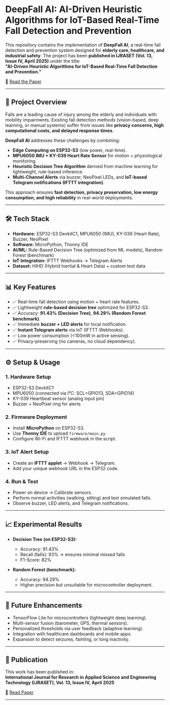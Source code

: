 # DeepFall AI: AI-Driven Heuristic Algorithms for IoT-Based Real-Time Fall Detection and Prevention  

This repository contains the implementation of **DeepFall AI**, a real-time fall detection and prevention system designed for **elderly care, healthcare, and industrial safety**. The project has been **published in IJRASET (Vol. 13, Issue IV, April 2025)** under the title:  
**"AI-Driven Heuristic Algorithms for IoT-Based Real-Time Fall Detection and Prevention."**

📄 [Read the Paper](https://www.ijraset.com/ijraset-volume/volume13-issueiv-april2025)  

---

## 🚀 Project Overview  
Falls are a leading cause of injury among the elderly and individuals with mobility impairments. Existing fall detection methods (vision-based, deep learning, or manual systems) suffer from issues like **privacy concerns, high computational costs, and delayed response times**.  

**DeepFall AI** addresses these challenges by combining:  
- **Edge Computing on ESP32-S3** (low power, real-time).  
- **MPU6050 IMU + KY-039 Heart Rate Sensor** for motion + physiological monitoring.  
- **Heuristic Decision Tree Algorithm** derived from machine learning for lightweight, rule-based inference.  
- **Multi-Channel Alerts** via buzzer, NeoPixel LEDs, and **IoT-based Telegram notifications (IFTTT integration)**.  

This approach ensures **fast detection, privacy preservation, low energy consumption, and high reliability** in real-world deployments.  

---

## 🛠️ Tech Stack  
- **Hardware:** ESP32-S3 DevkitC1, MPU6050 (IMU), KY-039 (Heart Rate), Buzzer, NeoPixel  
- **Software:** MicroPython, Thonny IDE  
- **AI/ML:** Rule-Based Decision Tree (optimized from ML models), Random Forest (benchmark)  
- **IoT Integration:** IFTTT Webhooks → Telegram Alerts  
- **Dataset:** HIHD (Hybrid Inertial & Heart Data) + custom test data  

---

## 📊 Key Features  
- ✅ Real-time fall detection using motion + heart rate features.  
- ✅ Lightweight **rule-based decision tree** optimized for ESP32-S3.  
- ✅ Accuracy: **91.43% (Decision Tree)**, **94.29% (Random Forest benchmark)**.  
- ✅ Immediate **buzzer + LED alerts** for local notification.  
- ✅ **Instant Telegram alerts** via IoT (IFTTT Webhooks).  
- ✅ Low power consumption (<100mW in active sensing).  
- ✅ Privacy-preserving (no cameras, no cloud dependency).  

---

## ⚙️ Setup & Usage  

### 1. Hardware Setup  
- ESP32-S3 DevkitC1  
- MPU6050 (connected via I²C: SCL=GPIO13, SDA=GPIO14)  
- KY-039 Heartbeat sensor (analog input pin)  
- Buzzer + NeoPixel ring for alerts  

### 2. Firmware Deployment  
- Install **MicroPython** on ESP32-S3.  
- Use **Thonny IDE** to upload `firmware/main.py`.  
- Configure Wi-Fi and IFTTT webhook in the script.  

### 3. IoT Alert Setup  
- Create an **IFTTT applet** → Webhook → Telegram.  
- Add your unique webhook URL in the ESP32 code.  

### 4. Run & Test  
- Power on device → Calibrate sensors.  
- Perform normal activities (walking, sitting) and test simulated falls.  
- Observe buzzer, LED alerts, and Telegram notifications.  

---

## 📈 Experimental Results  
- **Decision Tree (on ESP32-S3):**  
  - Accuracy: 91.43%  
  - Recall (falls): 93% → ensures minimal missed falls  
  - F1-Score: 82%  

- **Random Forest (benchmark):**  
  - Accuracy: 94.29%  
  - Higher precision but unsuitable for microcontroller deployment.  

---

## 🔮 Future Enhancements  
- TensorFlow Lite for microcontrollers (lightweight deep learning).  
- Multi-sensor fusion (barometer, GPS, thermal sensors).  
- Personalized thresholds via user feedback (adaptive learning).  
- Integration with healthcare dashboards and mobile apps.  
- Expansion to detect seizures, fainting, or long inactivity.  

---

## 📜 Publication  
This work has been published in:  
**International Journal for Research in Applied Science and Engineering Technology (IJRASET), Vol. 13, Issue IV, April 2025**  

📄 [Read Paper](https://www.ijraset.com/ijraset-volume/volume13-issueiv-april2025)  

---
